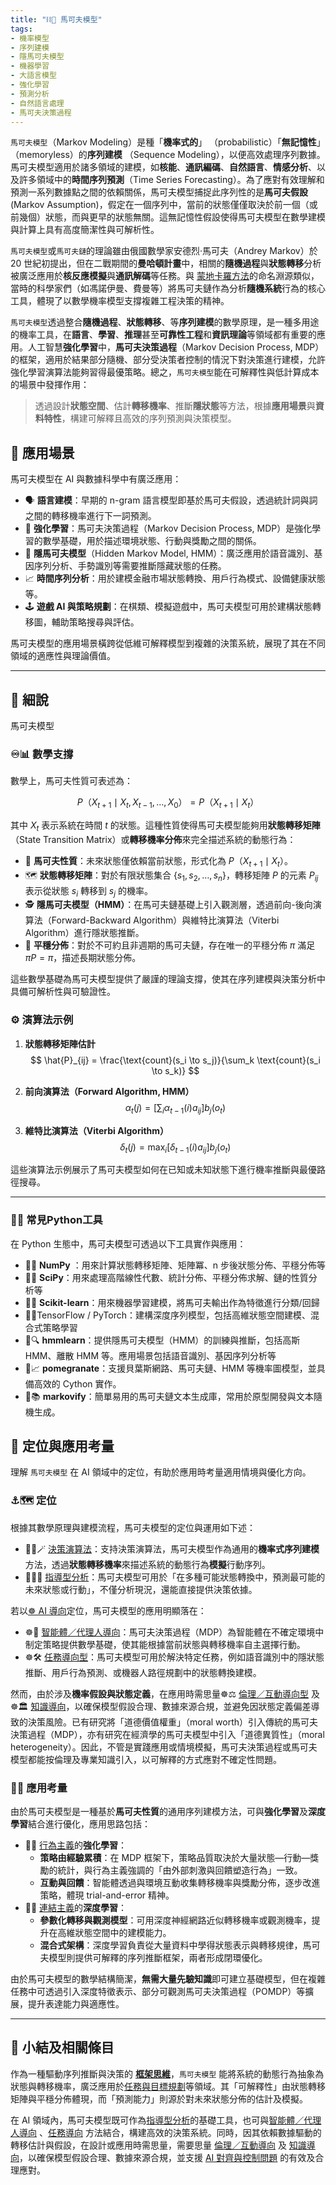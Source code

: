 ```yaml
---
title: "⛓️🔄 馬可夫模型"
tags:
- 機率模型
- 序列建模
- 隱馬可夫模型
- 機器學習
- 大語言模型
- 強化學習
- 預測分析
- 自然語言處理
- 馬可夫決策過程
---
```

`馬可夫模型`（Markov Modeling）是種「**機率式的**」 （probabilistic）「**無記憶性**」（memoryless）的**序列建模** （Sequence Modeling），以便高效處理序列數據。馬可夫模型適用於諸多領域的建模，如**核能**、**通訊編碼**、**自然語言**、**情感分析**、以及許多領域中的**時間序列預測**（Time Series Forecasting）。為了應對有效理解和預測一系列數據點之間的依賴關係，馬可夫模型捕捉此序列性的是**馬可夫假設** (Markov Assumption)，假定在一個序列中，當前的狀態僅僅取決於前一個（或前幾個）狀態，而與更早的狀態無關。這無記憶性假設使得馬可夫模型在數學建模與計算上具有高度簡潔性與可解析性。

`馬可夫模型`或`馬可夫鏈`的理論雖由俄國數學家安德烈·馬可夫（Andrey Markov）於 20 世紀初提出，但在二戰期間的**曼哈頓計畫**中，相關的**隨機過程**與**狀態轉移**分析被廣泛應用於**核反應模擬**與**通訊解碼**等任務。與 [蒙地卡羅方法](09-06-monte_carlo_tree_search.zh-hant)的命名淵源類似，當時的科學家們（如馮諾伊曼、費曼等）將馬可夫鏈作為分析**隨機系統**行為的核心工具，體現了以數學機率模型支撐複雜工程決策的精神。

`馬可夫模型`透過整合**隨機過程**、**狀態轉移**、等**序列建模**的數學原理，是一種多用途的機率工具，在**語言**、**學習**、**推理**甚至**可靠性工程**和**資訊理論**等領域都有重要的應用。人工智慧**強化學習**中，**馬可夫決策過程**（Markov Decision Process, MDP）的框架，適用於結果部分隨機、部分受決策者控制的情況下對決策進行建模，允許強化學習演算法能夠習得最優策略。總之，`馬可夫模型`能在可解釋性與低計算成本的場景中發揮作用：

> 透過設計**狀態空間**、估計**轉移機率**、推斷**隱狀態**等方法，根據**應用場景**與**資料特性**，構建可解釋且高效的序列預測與決策模型。

## 🚀 應用場景

馬可夫模型在 AI 與數據科學中有廣泛應用：

- 🗣️ **語言建模**：早期的 n-gram 語言模型即基於馬可夫假設，透過統計詞與詞之間的轉移機率進行下一詞預測。
- 🎯 **強化學習**：馬可夫決策過程（Markov Decision Process, MDP）是強化學習的數學基礎，用於描述環境狀態、行動與獎勵之間的關係。
- 🧩 **隱馬可夫模型**（Hidden Markov Model, HMM）：廣泛應用於語音識別、基因序列分析、手勢識別等需要推斷隱藏狀態的任務。
- 📈 **時間序列分析**：用於建模金融市場狀態轉換、用戶行為模式、設備健康狀態等。
- 🕹️ **遊戲 AI 與策略規劃**：在棋類、模擬遊戲中，馬可夫模型可用於建構狀態轉移圖，輔助策略搜尋與評估。

馬可夫模型的應用場景橫跨從低維可解釋模型到複雜的決策系統，展現了其在不同領域的適應性與理論價值。

***

## 🔬 細說

馬可夫模型
### ♾️📊 數學支撐

數學上，馬可夫性質可表述為：

$$
P（X_{t+1} \mid X_t, X_{t-1}, \dots, X_0） = P（X_{t+1} \mid X_t）
$$

其中 $X_t$ 表示系統在時間 $t$ 的狀態。這種性質使得馬可夫模型能夠用**狀態轉移矩陣**（State Transition Matrix）或**轉移機率分佈**來完全描述系統的動態行為：

- 🎲 **馬可夫性質**：未來狀態僅依賴當前狀態，形式化為 $P（X_{t+1} \mid X_t）$。
- 🗺️ **狀態轉移矩陣**：對於有限狀態集合 $\{s_1, s_2, \dots, s_n\}$，轉移矩陣 $P$ 的元素 $P_{ij}$ 表示從狀態 $s_i$ 轉移到 $s_j$ 的機率。
- 🕵️ **隱馬可夫模型（HMM）**：在馬可夫鏈基礎上引入觀測層，透過前向-後向演算法（Forward-Backward Algorithm）與維特比演算法（Viterbi Algorithm）進行隱狀態推斷。
- 📐 **平穩分佈**：對於不可約且非週期的馬可夫鏈，存在唯一的平穩分佈 $\pi$ 滿足 $\pi P = \pi$，描述長期狀態分佈。

這些數學基礎為馬可夫模型提供了嚴謹的理論支撐，使其在序列建模與決策分析中具備可解析性與可驗證性。

### ⚙️ 演算法示例

1. **狀態轉移矩陣估計**  
   $$
   \hat{P}_{ij} = \frac{\text{count}(s_i \to s_j)}{\sum_k \text{count}(s_i \to s_k)}
   $$

2. **前向演算法（Forward Algorithm, HMM）**  
   $$
   \alpha_t(j) = \left[ \sum_i \alpha_{t-1}(i) a_{ij} \right] b_j(o_t)
   $$

3. **維特比演算法（Viterbi Algorithm）**  
   $$
   \delta_t(j) = \max_i \left[ \delta_{t-1}(i) a_{ij} \right] b_j(o_t)
   $$

這些演算法示例展示了馬可夫模型如何在已知或未知狀態下進行機率推斷與最優路徑搜尋。

***

### 🐍🔧 常見Python工具

在 Python 生態中，馬可夫模型可透過以下工具實作與應用：

* 🐍🔢 **NumPy** ：用來計算狀態轉移矩陣、矩陣冪、n 步後狀態分佈、平穩分佈等
* 🐍🔬 **SciPy**：用來處理高階線性代數、統計分佈、平穩分佈求解、鏈的性質分析等
* 🐍🤖 **Scikit-learn**：用來機器學習建模，將馬可夫輸出作為特徵進行分類/回歸
* 🐍🚀TensorFlow / PyTorch：建構深度序列模型，包括高維狀態空間建模、混合式策略學習
* 🐍🔍 **hmmlearn**：提供隱馬可夫模型（HMM）的訓練與推斷，包括高斯 HMM、離散 HMM 等。應用場景包括語音識別、基因序列分析等
* 🐍📈 **pomegranate**：支援貝葉斯網路、馬可夫鏈、HMM 等機率圖模型，並具備高效的 Cython 實作。
* 🐍📚 **markovify**：簡單易用的馬可夫鏈文本生成庫，常用於原型開發與文本隨機生成。

## 🌟 定位與應用考量

理解 `馬可夫模型` 在 AI 領域中的定位，有助於應用時考量適用情境與優化方向。

### ⚓🗺 定位

根據其數學原理與建模流程，馬可夫模型的定位與運用如下述：

*  🔁😽🪄  [決策演算法](06-06-decision_making_algorithm.zh-hant)：支持決策演算法，馬可夫模型作為通用的**機率式序列建模**方法，透過**狀態轉移機率**來描述系統的動態行為**模擬**行動序列。
* 🔴🧐🧭 [指導型分析](06-03-analysis_prescriptive.zh-hant)：馬可夫模型可用於「在多種可能狀態轉換中，預測最可能的未來狀態或行動」，不僅分析現況，還能直接提供決策依據。

若以[☸ AI 導向](05----ai_orientations.zh-hant)定位，馬可夫模型的應用明顯落在：

* ☸🤖 [智能體／代理人導向](05-03-oriented_agent.zh-hant)：馬可夫決策過程（MDP）為智能體在不確定環境中制定策略提供數學基礎，使其能根據當前狀態與轉移機率自主選擇行動。
* ☸🛠 [任務導向型](05-04-oriented_task.zh-hant)：馬可夫模型可用於解決特定任務，例如語音識別中的隱狀態推斷、用戶行為預測、或機器人路徑規劃中的狀態轉換建模。

然而，由於涉及**機率假設與狀態定義**，在應用時需思量☸⚖️ [倫理／互動導向型](05-05-oriented_ethics.zh-hant) 及 ☸🏛️ [知識導向](05-01-oriented_knowledge.zh-hant)，以確保模型假設合理、數據來源合規，並避免因狀態定義偏差導致的決策風險。已有研究將「道德價值權重」（moral worth）引入傳統的馬可夫決策過程（MDP），亦有研究在經濟學的馬可夫模型中引入「道德異質性」（moral heterogeneity）。因此，不管是實踐應用或情境模擬，馬可夫決策過程或馬可夫模型都能按倫理及專業知識引入，以可解釋的方式應對不確定性問題。

### 📐🌉 應用考量

由於馬可夫模型是一種基於**馬可夫性質**的通用序列建模方法，可與**強化學習**及**深度學習**結合進行優化，應用思路包括：

* 🏮💪 [行為主義](02-06-behaviorism.zh-hant)的**強化學習**：
	* **策略由經驗累積**：在 MDP 框架下，策略品質取決於大量狀態—行動—獎勵的統計，與行為主義強調的「由外部刺激與回饋塑造行為」一致。
	* **互動與回饋**：智能體透過與環境互動收集轉移機率與獎勵分佈，逐步改進策略，體現 trial-and-error 精神。
* 🏮🧬 [連結主義](02-05-connectionism.zh-hant)的**深度學習**：
	* **參數化轉移與觀測模型**：可用深度神經網路近似轉移機率或觀測機率，提升在高維狀態空間中的建模能力。
	* **混合式架構**：深度學習負責從大量資料中學得狀態表示與轉移規律，馬可夫模型則提供可解釋的序列推斷框架，兩者形成閉環優化。

由於馬可夫模型的數學結構簡潔，**無需大量先驗知識**即可建立基礎模型，但在複雜任務中可透過引入深度特徵表示、部分可觀測馬可夫決策過程（POMDP）等擴展，提升表達能力與適應性。

***

## 🏁 小結及相關條目

作為一種驅動序列推斷與決策的 **[框架思維](01-04-Frame_Problem.zh-hant)**，`馬可夫模型` 能將系統的動態行為抽象為狀態與轉移機率，廣泛應用於[任務與目標規劃](08-06-robot_tasks_and_goals.zh-hant)等領域。其「可解釋性」由狀態轉移矩陣與平穩分佈體現，而「預測能力」則源於對未來狀態分佈的估計及模擬。

在 AI 領域內，馬可夫模型既可作為[指導型分析](06-03-analysis_prescriptive.zh-hant)的基礎工具，也可與[智能體／代理人導向](05-03-oriented_agent.zh-hant) 、[任務導向](05-04-oriented_task.zh-hant) 方法結合，構建高效的決策系統。同時，因其依賴數據驅動的轉移估計與假設，在設計或應用時需思量，需要思量 [倫理／互動導向](05-05-oriented_ethics.zh-hant) 及 [知識導向](05-01-oriented_knowledge.zh-hant)，以確保模型假設合理、數據來源合規，並支援 [AI 對齊與控制問題](01-06-Alignment_Control_Problem.zh-hant.md) 的有效及合理應對。
